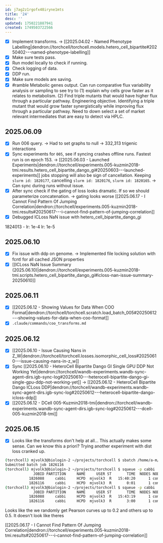 ```yaml
---
id: j7ag2z1rgofx48iryne1mts
title: '24'
desc: ''
updated: 1750221887941
created: 1749503722566
---
```


- [x] Implement transforms. → [[2025.04.02 - Named Phenotype Labelling|dendron://torchcell/torchcell.models.hetero_cell_bipartite#20250402---named-phenotype-labelling]]
- [x] Make sure tests pass.
- [x] Run model locally to check if running.
- [x] Check logging of data.
- [x] DDP run.
- [x] Make sure models are saving.
- [x] #ramble Metabolic genes output. Can run comparative flux variability analysis or sampling to see try to (1) explain why cells grow faster as it relates to metabolism. (2) Find triple mutants that would have higher flux through a particular pathway. Engineering objective. Identifying a triple mutant that would grow faster synergistically while improving flux through a particular pathway. Need to down select a set of market relevant intermediates that are easy to detect via HPLC.

## 2025.06.09

- [x] Run 006 query. → Had to set graphs to null → 332,313 trigenic interactions
- [x] Sync experiments for `005`, see if syncing crashes offline runs. Fastest run is on epoch 153.  → [[2025.06.03 - Launched Experiments|dendron://torchcell/experiments.005-kuzmin2018-tmi.results.hetero_cell_bipartite_dango_gi#20250603---launched-experiments]] jobs stopping will also be sign of cancellation. Keeping `slurm id: 1820177`, cancelling `slurm id: 1820176`, `slurm id: 1820165`. → Can sync during runs without issue.
- [x] After sync check if the gating of loss looks dramatic. If so we should parameterize concatenation. → gating looks worse [[2025.06.17 - I Cannot Find Pattern Of Jumping Correlation|dendron://torchcell/experiments.005-kuzmin2018-tmi.results#20250617---i-cannot-find-pattern-of-jumping-correlation]]
- [x] Debugged ICLoss NaN issue with hetero_cell_bipartite_dango_gi

1824013 - lr: 1e-4
lr: 1e-5

## 2025.06.10

- [x] Fix issue with ddp on genome. → Implemented file locking solution with fcntl for all cached JSON properties
- [x] [[ICLoss NaN Issue Summary (2025.06.10)|dendron://torchcell/experiments.005-kuzmin2018-tmi.scripts.hetero_cell_bipartite_dango_gi#icloss-nan-issue-summary-20250610]]

## 2025.06.11

- [x] [[2025.06.12 - Showing Values for Data When COO Format|dendron://torchcell/torchcell.scratch.load_batch_005#20250612---showing-values-for-data-when-coo-format]]
- [x] `.claude/commands/coo_transforms.md`

## 2025.06.12

- [x] [[2025.06.10 - Issue Causing Nans in Z_W|dendron://torchcell/torchcell.losses.isomorphic_cell_loss#20250610---issue-causing-nans-in-z_w]]
- [x] Sync [[2025.06.10 - HeteroCell Bipartite Dango GI Single GPU DDP Not Working Yet|dendron://torchcell/wandb-experiments.wandb-sync-agent-dirs.igb-sync-log#20250610---heterocell-bipartite-dango-gi-single-gpu-ddp-not-working-yet]] → [[2025.06.12 - HeteroCell Bipartite Dango ICLoss DDP|dendron://torchcell/wandb-experiments.wandb-sync-agent-dirs.igb-sync-log#20250612---heterocell-bipartite-dango-icloss-ddp]]
- [x] [[2025.06.12 - DCell 005-Kuzmin2018-tmi|dendron://torchcell/wandb-experiments.wandb-sync-agent-dirs.igb-sync-log#20250612---dcell-005-kuzmin2018-tmi]]

## 2025.06.15

- [x] Looks like the transforms don't help at all... This actually makes some sense. Can we know this a priori? Trying another experiment with dist loss cranked up.

```bash
(torchcell) mjvolk3@biologin-2 ~/projects/torchcell $ sbatch /home/a-m/mjvolk3/scratch/torchcell/experiments/005-kuzmin2018-tmi/scripts/igb_optuna_hetero_cell_bipartite_dango_gi-ddp.slurm
Submitted batch job 1826116
(torchcell) mjvolk3@biologin-2 ~/projects/torchcell $ squeue -p cabbi
             JOBID PARTITION     NAME     USER ST       TIME  NODES NODELIST(REASON)
           1826088     cabbi     HCPD  mjvolk3  R   15:40:20      1 compute-3-3
           1826116     cabbi     HCPD  mjvolk3  R       0:01      1 compute-3-3
(torchcell) mjvolk3@biologin-2 ~/projects/torchcell $ squeue -p cabbi
             JOBID PARTITION     NAME     USER ST       TIME  NODES NODELIST(REASON)
           1826088     cabbi     HCPD  mjvolk3  R   15:43:19      1 compute-3-3
           1826116     cabbi     HCPD  mjvolk3  R       3:00      1 compute-3-3
```

Looks like the we randomly get Pearson curves up to 0.2 and others up to 0.5. It doesn't look like theres

[[2025.06.17 - I Cannot Find Pattern Of Jumping Correlation|dendron://torchcell/experiments.005-kuzmin2018-tmi.results#20250617---i-cannot-find-pattern-of-jumping-correlation]]
